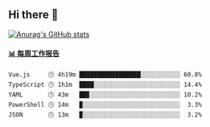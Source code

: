 ## Hi there 👋

[![Anurag's GitHub stats](https://github-readme-stats.vercel.app/api?username=OriLight152)](https://github.com/anuraghazra/github-readme-stats)

<!--
**OriLight152/OriLight152** is a ✨ _special_ ✨ repository because its `README.md` (this file) appears on your GitHub profile.

Here are some ideas to get you started:

- 🔭 I’m currently working on ...
- 🌱 I’m currently learning ...
- 👯 I’m looking to collaborate on ...
- 🤔 I’m looking for help with ...
- 💬 Ask me about ...
- 📫 How to reach me: ...
- 😄 Pronouns: ...
- ⚡ Fun fact: ...
-->

<!-- waka-box start -->
#### <a href="https://gist.github.com/92c8d5b388768c10efcba86e82b7c4fb" target="_blank">📊 每周工作报告</a>
```text
Vue.js     🕓 4h19m █████████████████░░░░░░░░░░░ 60.8%
TypeScript 🕓 1h1m  ████░░░░░░░░░░░░░░░░░░░░░░░░ 14.4%
YAML       🕓 43m   ██▊░░░░░░░░░░░░░░░░░░░░░░░░░ 10.2%
PowerShell 🕓 14m   ▉░░░░░░░░░░░░░░░░░░░░░░░░░░░  3.3%
JSON       🕓 13m   ▉░░░░░░░░░░░░░░░░░░░░░░░░░░░  3.2%
```
<!-- Powered by https://github.com/journey-ad/waka-box-go . -->
<!-- waka-box end -->
